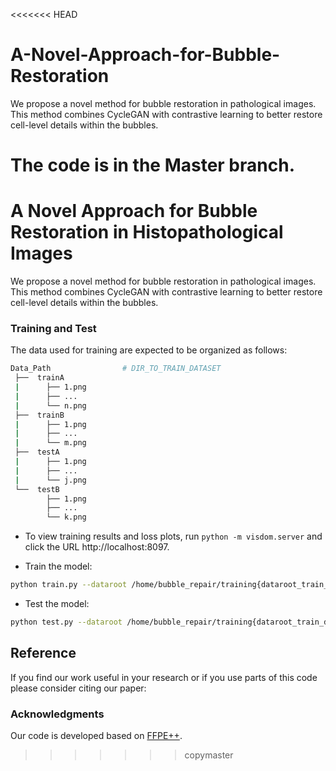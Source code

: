 <<<<<<< HEAD
# A-Novel-Approach-for-Bubble-Restoration
We propose a novel method for bubble restoration in pathological images. This method combines CycleGAN with contrastive learning to better restore cell-level details within the bubbles.

The code is in the Master branch.
=======


# A Novel Approach for Bubble Restoration in Histopathological Images

We propose a novel method for bubble restoration in pathological images. This method combines CycleGAN with contrastive learning to better restore cell-level details within the bubbles.

### Training and Test

The data used for training are expected to be organized as follows:
```bash
Data_Path                # DIR_TO_TRAIN_DATASET
 ├──  trainA
 |      ├── 1.png     
 |      ├── ...
 |      └── n.png
 ├──  trainB     
 |      ├── 1.png     
 |      ├── ...
 |      └── m.png
 ├──  testA
 |      ├── 1.png     
 |      ├── ...
 |      └── j.png
 └──  testB     
        ├── 1.png     
        ├── ...
        └── k.png

```

- To view training results and loss plots, run `python -m visdom.server` and click the URL http://localhost:8097.

- Train the model:
```bash
python train.py --dataroot /home/bubble_repair/training{dataroot_train_dir_name} --name ${model_results_dir_name} --model cycle_gan  --batch_size 1 --display_port 8096 --lr 0.0002 --num_threads 4 --gpu_ids 0 --load_size 286 --crop_size 256 --display_winsize 256 --netG unet_256 
```

- Test the model:
```bash
python test.py --dataroot /home/bubble_repair/training{dataroot_train_dir_name} --name ${model_results_dir_name} --model cycle_gan --phase test  --epoch ${epoch_number}  --num_test ${number_of_test_images} --results_dir ${result_dir_name} --netG unet_256 --gpu_ids 0 --load_size 256 --crop_size 256 --display_winsize 256
```

## Reference

If you find our work useful in your research or if you use parts of this code please consider citing our paper:



### Acknowledgments
Our code is developed based on [FFPE++](https://github.com/DeepMIALab/FFPEPlus).
>>>>>>> copymaster
